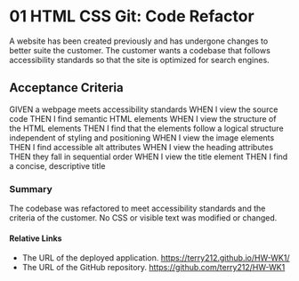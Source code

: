 # 01 HTML CSS Git: Code Refactor

A website has been created previously and has undergone changes to better suite the customer.
The customer wants a codebase that follows accessibility standards so that the site is
optimized for search engines.

## Acceptance Criteria

GIVEN a webpage meets accessibility standards
WHEN I view the source code
THEN I find semantic HTML elements
WHEN I view the structure of the HTML elements
THEN I find that the elements follow a logical structure independent of styling and positioning
WHEN I view the image elements
THEN I find accessible alt attributes
WHEN I view the heading attributes
THEN they fall in sequential order
WHEN I view the title element
THEN I find a concise, descriptive title

### Summary

The codebase was refactored to meet accessibility standards and the criteria of the customer.
No CSS or visible text was modified or changed.

#### Relative Links

* The URL of the deployed application.
<https://terry212.github.io/HW-WK1/>
* The URL of the GitHub repository.
<https://github.com/terry212/HW-WK1>
